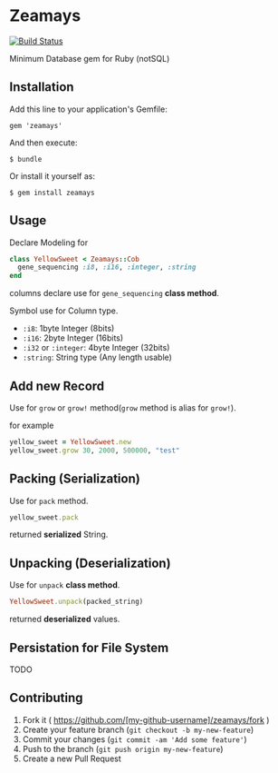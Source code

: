 # Zeamays

[![Build Status](https://travis-ci.org/myun2ext/zeamays.svg?branch=master)](https://travis-ci.org/myun2ext/zeamays)

Minimum Database gem for Ruby (notSQL)

## Installation

Add this line to your application's Gemfile:

    gem 'zeamays'

And then execute:

    $ bundle

Or install it yourself as:

    $ gem install zeamays

## Usage

Declare Modeling for

```ruby
class YellowSweet < Zeamays::Cob
  gene_sequencing :i8, :i16, :integer, :string
end
```

columns declare use for `gene_sequencing` **class method**.

Symbol use for Column type.

* `:i8`: 1byte Integer (8bits)
* `:i16`: 2byte Integer (16bits)
* `:i32` or `:integer`: 4byte Integer (32bits)
* `:string`: String type (Any length usable)

## Add new Record

Use for `grow` or `grow!` method(`grow` method is alias for `grow!`).

for example

```ruby
yellow_sweet = YellowSweet.new
yellow_sweet.grow 30, 2000, 500000, "test"
```

## Packing (Serialization)

Use for `pack` method.

```ruby
yellow_sweet.pack
```

returned **serialized** String.

## Unpacking (Deserialization)

Use for `unpack` **class method**.

```ruby
YellowSweet.unpack(packed_string)
```

returned **deserialized** values.

## Persistation for File System

TODO

## Contributing

1. Fork it ( https://github.com/[my-github-username]/zeamays/fork )
2. Create your feature branch (`git checkout -b my-new-feature`)
3. Commit your changes (`git commit -am 'Add some feature'`)
4. Push to the branch (`git push origin my-new-feature`)
5. Create a new Pull Request
